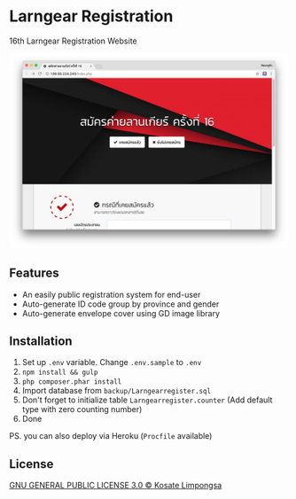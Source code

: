 # Larngear Registration

16th Larngear Registration Website

<img src="preview.png" width="550">

## Features

- An easily public registration system for end-user
- Auto-generate ID code group by province and gender
- Auto-generate envelope cover using GD image library

## Installation

1. Set up `.env` variable. Change `.env.sample` to `.env`
2. `npm install && gulp`
3. `php composer.phar install`
4. Import database from `backup/Larngearregister.sql`
5. Don't forget to initialize table `Larngearregister.counter` (Add default type with zero counting number)
6. Done

PS. you can also deploy via Heroku (`Procfile` available)

## License

[GNU GENERAL PUBLIC LICENSE 3.0 &copy; Kosate Limpongsa](LICENSE.md)
